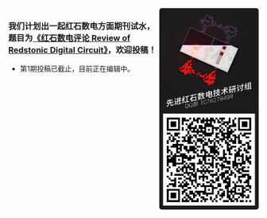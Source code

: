 <img align="right" width="200px" src="https://github.com/ARS-MC/.github/raw/main/profile/qrcode.png" />

### 我们计划出一起红石数电方面期刊试水，题目为[《红石数电评论 Review of Redstonic Digital Circuit》](https://github.com/ARS-MC/RRDC)，欢迎投稿！

- 第1期投稿已截止，目前正在编辑中。